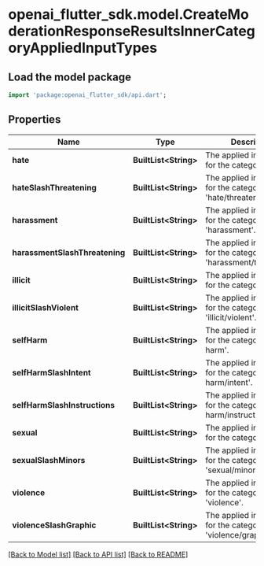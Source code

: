 # openai_flutter_sdk.model.CreateModerationResponseResultsInnerCategoryAppliedInputTypes

## Load the model package
```dart
import 'package:openai_flutter_sdk/api.dart';
```

## Properties
Name | Type | Description | Notes
------------ | ------------- | ------------- | -------------
**hate** | **BuiltList&lt;String&gt;** | The applied input type(s) for the category 'hate'. | 
**hateSlashThreatening** | **BuiltList&lt;String&gt;** | The applied input type(s) for the category 'hate/threatening'. | 
**harassment** | **BuiltList&lt;String&gt;** | The applied input type(s) for the category 'harassment'. | 
**harassmentSlashThreatening** | **BuiltList&lt;String&gt;** | The applied input type(s) for the category 'harassment/threatening'. | 
**illicit** | **BuiltList&lt;String&gt;** | The applied input type(s) for the category 'illicit'. | 
**illicitSlashViolent** | **BuiltList&lt;String&gt;** | The applied input type(s) for the category 'illicit/violent'. | 
**selfHarm** | **BuiltList&lt;String&gt;** | The applied input type(s) for the category 'self-harm'. | 
**selfHarmSlashIntent** | **BuiltList&lt;String&gt;** | The applied input type(s) for the category 'self-harm/intent'. | 
**selfHarmSlashInstructions** | **BuiltList&lt;String&gt;** | The applied input type(s) for the category 'self-harm/instructions'. | 
**sexual** | **BuiltList&lt;String&gt;** | The applied input type(s) for the category 'sexual'. | 
**sexualSlashMinors** | **BuiltList&lt;String&gt;** | The applied input type(s) for the category 'sexual/minors'. | 
**violence** | **BuiltList&lt;String&gt;** | The applied input type(s) for the category 'violence'. | 
**violenceSlashGraphic** | **BuiltList&lt;String&gt;** | The applied input type(s) for the category 'violence/graphic'. | 

[[Back to Model list]](../README.md#documentation-for-models) [[Back to API list]](../README.md#documentation-for-api-endpoints) [[Back to README]](../README.md)



